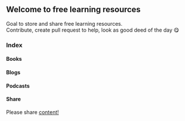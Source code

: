 ## Welcome to free learning resources

Goal to store and share free learning resources. \
Contribute, create pull request to help, look as good deed of the day :yum:

### Index

#### Books
#### Blogs
#### Podcasts

#### Share 
Please share [content!](https://doubleclickonline.github.io/Learning-Resources/)

